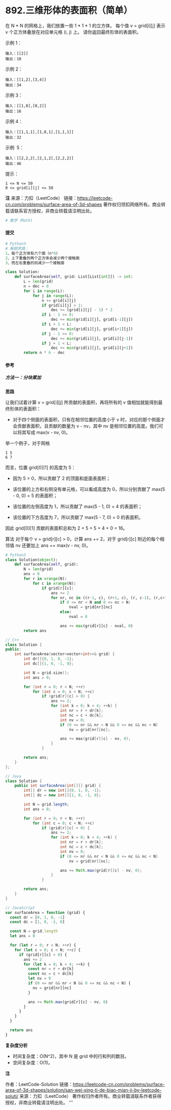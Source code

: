 # 892.三维形体的表面积（简单）

在 N * N 的网格上，我们放置一些 1 * 1 \* 1 的立方体。
每个值 v = grid[i][j] 表示 v 个正方体叠放在对应单元格 (i, j) 上。
请你返回最终形体的表面积。

示例 1：

```text
输入：[[2]]
输出：10
```

示例 2：

```text
输入：[[1,2],[3,4]]
输出：34
```

示例 3：

```text
输入：[[1,0],[0,2]]
输出：16
```

示例 4：

```text
输入：[[1,1,1],[1,0,1],[1,1,1]]
输出：32
```

示例  5：

```text
输入：[[2,2,2],[2,1,2],[2,2,2]]
输出：46
```

提示：

```text
1 <= N <= 50
0 <= grid[i][j] <= 50
```

**注**
来源：力扣（LeetCode）
链接：https://leetcode-cn.com/problems/surface-area-of-3d-shapes
著作权归领扣网络所有。商业转载请联系官方授权，非商业转载请注明出处。

```py
# 数学（Math)
```

#### 提交

```py
# Python3
# 解题思路：
1、每个正方体有六个面（n*6）
2、上下重叠的两个正方体会减少两个接触面
3、而左右重叠的则减少一个接触面

class Solution:
    def surfaceArea(self, grid: List[List[int]]) -> int:
        L = len(grid)
        n = dec = 0
        for i in range(L):
            for j in range(L):
                n += grid[i][j]
                if grid[i][j] > 1:
                    dec += (grid[i][j] - 1) * 2
                if i - 1 >= 0:
                    dec += min(grid[i][j], grid[i-1][j])
                if i + 1 < L:
                    dec += min(grid[i][j], grid[i+1][j])
                if j - 1 >= 0:
                    dec += min(grid[i][j], grid[i][j-1])
                if j + 1 < L:
                    dec += min(grid[i][j], grid[i][j+1])
        return n * 6 - dec
```

#### 参考

##### 方法一：分块累加

**思路**

让我们试着计算 v = grid[i][j] 所贡献的表面积，再将所有的 v 值相加就能得到最终形体的表面积：

- 对于四个侧面的表面积，只有在相邻位置的高度小于 v 时，对应的那个侧面才会贡献表面积，且贡献的数量为 v - nv，其中 nv 是相邻位置的高度。我们可以将其写成 max(v - nv, 0)。

举一个例子，对于网格

```text
1 5
6 7
```

而言，位置 grid[0][1] 的高度为 5：

- 因为 5 > 0，所以贡献了 2 的顶面和底面表面积；

- 该位置的上方和右侧没有单元格，可以看成高度为 0，所以分别贡献了 max(5 - 0, 0) = 5 的表面积；

- 该位置的左侧高度为 1，所以贡献了 max(5 - 1, 0) = 4 的表面积；

- 该位置的下方高度为 7，所以贡献了 max(5 - 7, 0) = 0 的表面积。

因此 grid[0][1] 贡献的表面积总和为 2 + 5 + 5 + 4 + 0 = 16。

算法
对于每个 v = grid[r][c] > 0，计算 ans += 2，对于 grid[r][c] 附近的每个相邻值 nv 还要加上 ans += max(v - nv, 0)。

```py
# Python3
class Solution(object):
    def surfaceArea(self, grid):
        N = len(grid)
        ans = 0
        for r in xrange(N):
            for c in xrange(N):
                if grid[r][c]:
                    ans += 2
                    for nr, nc in ((r-1, c), (r+1, c), (r, c-1), (r,c+1)):
                        if 0 <= nr < N and 0 <= nc < N:
                            nval = grid[nr][nc]
                        else:
                            nval = 0

                        ans += max(grid[r][c] - nval, 0)
        return ans
```

```c++
// C++
class Solution {
public:
    int surfaceArea(vector<vector<int>>& grid) {
        int dr[]{0, 1, 0, -1};
        int dc[]{1, 0, -1, 0};

        int N = grid.size();
        int ans = 0;

        for (int r = 0; r < N; ++r)
            for (int c = 0; c < N; ++c)
                if (grid[r][c] > 0) {
                    ans += 2;
                    for (int k = 0; k < 4; ++k) {
                        int nr = r + dr[k];
                        int nc = c + dc[k];
                        int nv = 0;
                        if (0 <= nr && nr < N && 0 <= nc && nc < N)
                            nv = grid[nr][nc];

                        ans += max(grid[r][c] - nv, 0);
                    }
                }

        return ans;
    }
};
```

```java
// Java
class Solution {
    public int surfaceArea(int[][] grid) {
        int[] dr = new int[]{0, 1, 0, -1};
        int[] dc = new int[]{1, 0, -1, 0};

        int N = grid.length;
        int ans = 0;

        for (int r = 0; r < N; ++r)
            for (int c = 0; c < N; ++c)
                if (grid[r][c] > 0) {
                    ans += 2;
                    for (int k = 0; k < 4; ++k) {
                        int nr = r + dr[k];
                        int nc = c + dc[k];
                        int nv = 0;
                        if (0 <= nr && nr < N && 0 <= nc && nc < N)
                            nv = grid[nr][nc];

                        ans += Math.max(grid[r][c] - nv, 0);
                    }
                }

        return ans;
    }
}
```

```js
// JavaScript
var surfaceArea = function (grid) {
  const dr = [0, 1, 0, -1]
  const dc = [1, 0, -1, 0]

  const N = grid.length
  let ans = 0

  for (let r = 0; r < N; ++r) {
    for (let c = 0; c < N; ++c) {
      if (grid[r][c] > 0) {
        ans += 2
        for (let k = 0; k < 4; ++k) {
          const nr = r + dr[k]
          const nc = c + dc[k]
          let nv = 0
          if (0 <= nr && nr < N && 0 <= nc && nc < N) {
            nv = grid[nr][nc]
          }

          ans += Math.max(grid[r][c] - nv, 0)
        }
      }
    }
  }

  return ans
}
```

**复杂度分析**

- 时间复杂度：O(N^2)，其中 N 是 grid 中的行和列的数目。
- 空间复杂度：O(1)。

**注**

作者：LeetCode-Solution
链接：https://leetcode-cn.com/problems/surface-area-of-3d-shapes/solution/san-wei-xing-ti-de-biao-mian-ji-by-leetcode-soluti/
来源：力扣（LeetCode）
著作权归作者所有。商业转载请联系作者获得授权，非商业转载请注明出处。
'''
